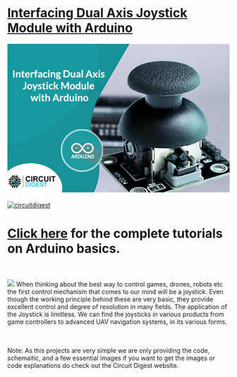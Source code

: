 # [Interfacing Dual Axis Joystick Module with Arduino](https://circuitdigest.com/microcontroller-projects/microcontroller-interfacing-dual-axis-joystick-module-with-arduino)

<img src="https://github.com/Circuit-Digest/Basic-Arduino-Tutorials-for-Beginners-/blob/bd738daad077095d93f95389160df45356861d5c/Interfacing%20Dual%20Axis%20Joystick%20Module%20with%20Arduino/title%20image.png" width="" alt="alt_text" title="image_tooltip">


<br>

<br>
<a href="https://circuitdigest.com/tags/arduino"><img src="https://img.shields.io/static/v1?label=&labelColor=505050&message=Arduino Basic Tutorials Circuit Digest&color=%230076D6&style=social&logo=google-chrome&logoColor=%230076D6" alt="circuitdigest"/></a>
<br>

[<h1>Click here](https://circuitdigest.com/tags/arduino) for the complete tutorials on Arduino basics.</h1>
<br>
<br>
<img src="https://github.com/Circuit-Digest/Basic-Arduino-Tutorials-for-Beginners-/blob/bd738daad077095d93f95389160df45356861d5c/Interfacing%20Dual%20Axis%20Joystick%20Module%20with%20Arduino/joystick%20pivot.gif" width="" height="" />
When thinking about the best way to control games, drones, robots etc the first control mechanism that comes to our mind will be a joystick. Even though the working principle behind these are very basic, they provide excellent control and degree of resolution in many fields. The application of the Joystick is limitless. We can find the joysticks in various products from game controllers to advanced UAV navigation systems, in its various forms.

<br>
<br>
Note: As this projects are very simple we are only providing the code, schemaitic, and a few essential images if you want to get the images or code explanations do check out the Circuit Digest website.
<br>
<br>
